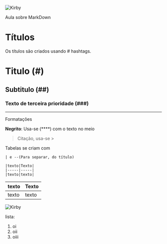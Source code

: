 ![Kirby](https://media.tenor.com/FmTUM5lpXAkAAAAj/peter-kirby.gif)

Aula sobre MarkDown

# Títulos

Os títulos são criados usando # hashtags.

# Titulo (#)
## Subtitulo (##)
### Texto de terceira prioridade (###)
_______

Formatações

**Negrito**: Usa-se (****) com o texto no meio

>Citação, usa-se >

Tabelas se criam com

```
| e --(Para separar, do título)

|texto|Texto|
|-----|-----|
|texto|texto|

```
| texto | Texto|
|------|-------|
| texto | texto|

![Kirby](https://th.bing.com/th/id/R.9d92542a900212a535c230bf8fc9318f?rik=PansvchX2dUiTg&riu=http%3a%2f%2f24.media.tumblr.com%2fa8d91d9d6f197e126351464305f75dd7%2ftumblr_msitq5qMwW1sg2d49o1_1280.gif&ehk=9KTm8H1SmEMRBngTGGGJbx5wioXKtzSu2yHkGPnTo%2f4%3d&risl=&pid=ImgRaw&r=0)

lista:
1. oi
2. oii
3. oiii
